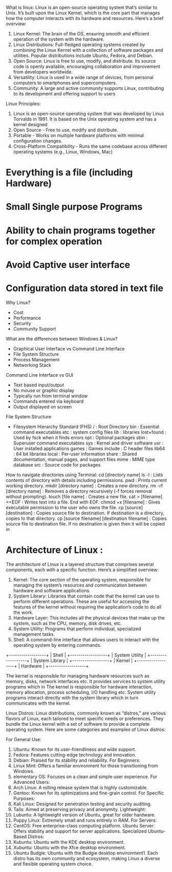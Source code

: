 What is linux:
Linux is an open-source operating system that’s similar to Unix. It’s built upon the Linux Kernel, which is the core part that manages how the computer interacts with its hardware and resources. Here’s a brief overview:

1. Linux Kernel: The brain of the OS, ensuring smooth and efficient operation of the system with the hardware.
2. Linux Distributions: Full-fledged operating systems created by combining the Linux Kernel with a collection of software packages and utilities. Popular distributions include Ubuntu, Fedora, and Debian.
3. Open Source: Linux is free to use, modify, and distribute. Its source code is openly available, encouraging collaboration and improvement from developers worldwide.
4. Versatility: Linux is used in a wide range of devices, from personal computers to smartphones and supercomputers.
5. Community: A large and active community supports Linux, contributing to its development and offering support to users

Linux Principles:
1. Linux is an open-source operating system that was developed by Linus Torvalds in 1991. It is based on the Unix operating system and has a kernel designed
1. Open Source - Free to use, modify and distribute. 
2. Portable - Works on multiple hardware platforms with minimal configuration changes.
3. Cross-Platform Compatibility - Runs the same codebase across different operating systems (e.g., Linux, Windows, Mac)

# Everything is a file (including Hardware)
# Small Single purpose Programs
# Ability to chain programs together for complex operation
# Avoid Captive user interface 
# Configuration data stored in text file

Why Linux?
- Cost
- Performance
- Security
- Community Support

What are the differences between Windows & Linux?
- Graphical User Interface vs Command Line Interface
- File System Structure
- Process Management
- Networking Stack

Command Line Interface vs GUI
- Text based input/output
- No mouse or graphic display
- Typically run from terminal window
- Commands entered via keyboard
- Output displayed on screen

File System Structure
- Filesystem Hierarchy Standard (FHS)
    / : Root Directory
        bin : Essential command executables 
        etc : system config files
        lib : libraries
        lost+found : Used by fsck when it finds errors
        opt : Optional packages
        sbin : Superuser command executables
        sys : Kernel and driver software
        usr : User installed applications
            games : Games
            include : C header files
            lib64 : 64 bit libraries
            local : Per-user information
                share : Shared documentation, manual pages, and support files
                    mime : MIME type database
            src : Source code for packages
    
How to navigate directories using Terminal:
cd [directory name]
ls -l : Lists contents of directory with details including permissions.
pwd : Prints current working directory. 
mkdir [directory name] : Creates a new directory.
rm -rf [directory name] : Removes a directory recursively (-f forces removal without prompting).
touch [file name] : Creates a new file.
cat > [filename] <<EOF : Writes text into a file. End with EOF.
chmod +x [filename] : Gives executable permission to the user who owns the file.
cp [source] [destination] : Copies source file to destination. If destination is a directory, copies to that directory.
cp [source filename] [destination filename] : Copies source file to destination file. If no destination is given then it will be copied in

# Architecture of Linux :
The architecture of Linux is a layered structure that comprises several components, each with a specific function. Here’s a simplified overview:

1. Kernel: The core section of the operating system, responsible for managing the system’s resources and communication between hardware and software applications.
2. System Library: Libraries that contain code that the kernel can use to perform different operations. These are useful for accessing the features of the kernel without requiring the application’s code to do all the work.
3. Hardware Layer: This includes all the physical devices that make up the system, such as the CPU, memory, disk drives, etc.
4. System Utility: Programs that perform individual, specialized management tasks.
5. Shell: A command-line interface that allows users to interact with the operating system by entering commands.

+------------------+
|      Shell       |
+------------------+
|   System Utility |
+------------------+
|   System Library |
+------------------+
|      Kernel      |
+------------------+
|     Hardware     |
+------------------+

The kernel is responsible for managing hardware resources such as memory, disks, network interfaces etc. It provides services to system utility programs which in
The kernel is responsible for hardware interaction, memory allocation, process scheduling, I/O handling etc. 
System utility programs interact directly with the system library which  in turn communicates with the kernel.


Linux Distros:
Linux distributions, commonly known as “distros,” are various flavors of Linux, each tailored to meet specific needs or preferences. They bundle the Linux kernel with a set of software to provide a complete operating system. Here are some categories and examples of Linux distros:

For General Use:
1. Ubuntu: Known for its user-friendliness and wide support.
2. Fedora: Features cutting-edge technology and innovation.
3. Debian: Praised for its stability and reliability.
For Beginners:
4. Linux Mint: Offers a familiar environment for those transitioning from Windows.
5. elementary OS: Focuses on a clean and simple user experience.
For Advanced Users:
6. Arch Linux: A rolling release system that is highly customizable.
7. Gentoo: Known for its optimizations and fine-grain control.
For Specific Purposes:
8. Kali Linux: Designed for penetration testing and security auditing.
9. Tails: Aimed at preserving privacy and anonymity.
Lightweight:
10. Lubuntu: A lightweight version of Ubuntu, great for older hardware.
11. Puppy Linux: Extremely small and runs entirely in RAM.
For Servers:
12. CentOS: Free enterprise-class computing platform.
Ubuntu Server: Offers stability and support for server applications.
Specialized Ubuntu-Based Distros:
13. Kubuntu: Ubuntu with the KDE desktop environment.
14. Xubuntu: Ubuntu with the Xfce desktop environment.
15. Ubuntu Budgie: Ubuntu with the Budgie desktop environment1.
Each distro has its own community and ecosystem, making Linux a diverse and flexible operating system choice. 
